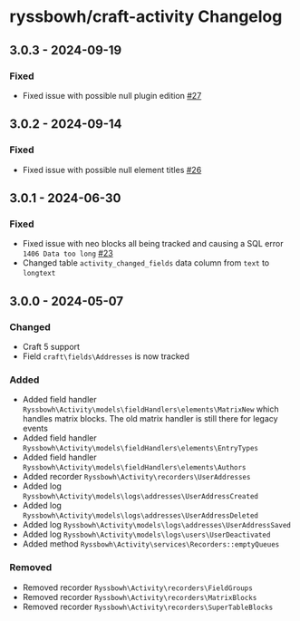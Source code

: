 # ryssbowh/craft-activity Changelog

## 3.0.3 - 2024-09-19

### Fixed

- Fixed issue with possible null plugin edition [#27](https://github.com/ryssbowh/craft-activity/issues/27)

## 3.0.2 - 2024-09-14

### Fixed

- Fixed issue with possible null element titles [#26](https://github.com/ryssbowh/craft-activity/issues/26)

## 3.0.1 - 2024-06-30

### Fixed

- Fixed issue with neo blocks all being tracked and causing a SQL error `1406 Data too long` [#23](https://github.com/ryssbowh/craft-activity/issues/23)
- Changed table `activity_changed_fields` data column from `text` to `longtext`

## 3.0.0 - 2024-05-07

### Changed

- Craft 5 support
- Field `craft\fields\Addresses` is now tracked

### Added

- Added field handler `Ryssbowh\Activity\models\fieldHandlers\elements\MatrixNew` which handles matrix blocks. The old matrix handler is still there for legacy events
- Added field handler `Ryssbowh\Activity\models\fieldHandlers\elements\EntryTypes`
- Added field handler `Ryssbowh\Activity\models\fieldHandlers\elements\Authors`
- Added recorder `Ryssbowh\Activity\recorders\UserAddresses`
- Added log `Ryssbowh\Activity\models\logs\addresses\UserAddressCreated`
- Added log `Ryssbowh\Activity\models\logs\addresses\UserAddressDeleted`
- Added log `Ryssbowh\Activity\models\logs\addresses\UserAddressSaved`
- Added log `Ryssbowh\Activity\models\logs\users\UserDeactivated`
- Added method `Ryssbowh\Activity\services\Recorders::emptyQueues`

### Removed

- Removed recorder `Ryssbowh\Activity\recorders\FieldGroups`
- Removed recorder `Ryssbowh\Activity\recorders\MatrixBlocks`
- Removed recorder `Ryssbowh\Activity\recorders\SuperTableBlocks`
